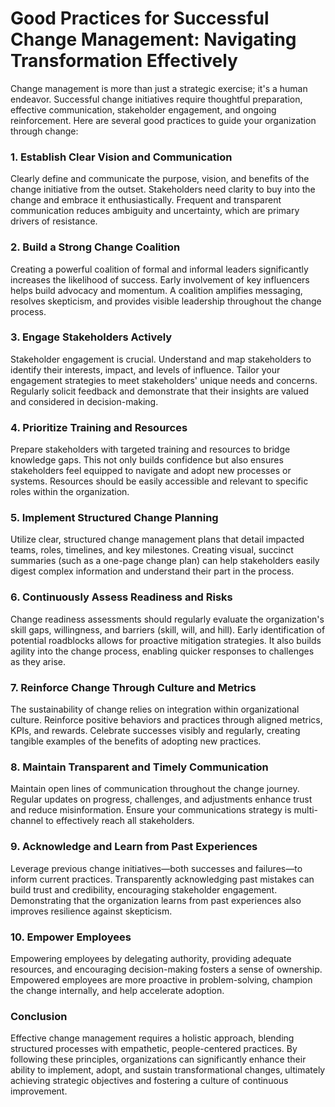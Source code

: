 # Good Practices for Successful Change Management: Navigating Transformation Effectively

Change management is more than just a strategic exercise; it's a human endeavor. Successful change initiatives require thoughtful preparation, effective communication, stakeholder engagement, and ongoing reinforcement. Here are several good practices to guide your organization through change:

### 1. Establish Clear Vision and Communication
Clearly define and communicate the purpose, vision, and benefits of the change initiative from the outset. Stakeholders need clarity to buy into the change and embrace it enthusiastically. Frequent and transparent communication reduces ambiguity and uncertainty, which are primary drivers of resistance.

### 2. Build a Strong Change Coalition
Creating a powerful coalition of formal and informal leaders significantly increases the likelihood of success. Early involvement of key influencers helps build advocacy and momentum. A coalition amplifies messaging, resolves skepticism, and provides visible leadership throughout the change process.

### 3. Engage Stakeholders Actively
Stakeholder engagement is crucial. Understand and map stakeholders to identify their interests, impact, and levels of influence. Tailor your engagement strategies to meet stakeholders' unique needs and concerns. Regularly solicit feedback and demonstrate that their insights are valued and considered in decision-making.

### 4. Prioritize Training and Resources
Prepare stakeholders with targeted training and resources to bridge knowledge gaps. This not only builds confidence but also ensures stakeholders feel equipped to navigate and adopt new processes or systems. Resources should be easily accessible and relevant to specific roles within the organization.

### 5. Implement Structured Change Planning
Utilize clear, structured change management plans that detail impacted teams, roles, timelines, and key milestones. Creating visual, succinct summaries (such as a one-page change plan) can help stakeholders easily digest complex information and understand their part in the process.

### 6. Continuously Assess Readiness and Risks
Change readiness assessments should regularly evaluate the organization's skill gaps, willingness, and barriers (skill, will, and hill). Early identification of potential roadblocks allows for proactive mitigation strategies. It also builds agility into the change process, enabling quicker responses to challenges as they arise.

### 7. Reinforce Change Through Culture and Metrics
The sustainability of change relies on integration within organizational culture. Reinforce positive behaviors and practices through aligned metrics, KPIs, and rewards. Celebrate successes visibly and regularly, creating tangible examples of the benefits of adopting new practices.

### 8. Maintain Transparent and Timely Communication
Maintain open lines of communication throughout the change journey. Regular updates on progress, challenges, and adjustments enhance trust and reduce misinformation. Ensure your communications strategy is multi-channel to effectively reach all stakeholders.

### 9. Acknowledge and Learn from Past Experiences
Leverage previous change initiatives—both successes and failures—to inform current practices. Transparently acknowledging past mistakes can build trust and credibility, encouraging stakeholder engagement. Demonstrating that the organization learns from past experiences also improves resilience against skepticism.

### 10. Empower Employees
Empowering employees by delegating authority, providing adequate resources, and encouraging decision-making fosters a sense of ownership. Empowered employees are more proactive in problem-solving, champion the change internally, and help accelerate adoption.

### Conclusion
Effective change management requires a holistic approach, blending structured processes with empathetic, people-centered practices. By following these principles, organizations can significantly enhance their ability to implement, adopt, and sustain transformational changes, ultimately achieving strategic objectives and fostering a culture of continuous improvement.
